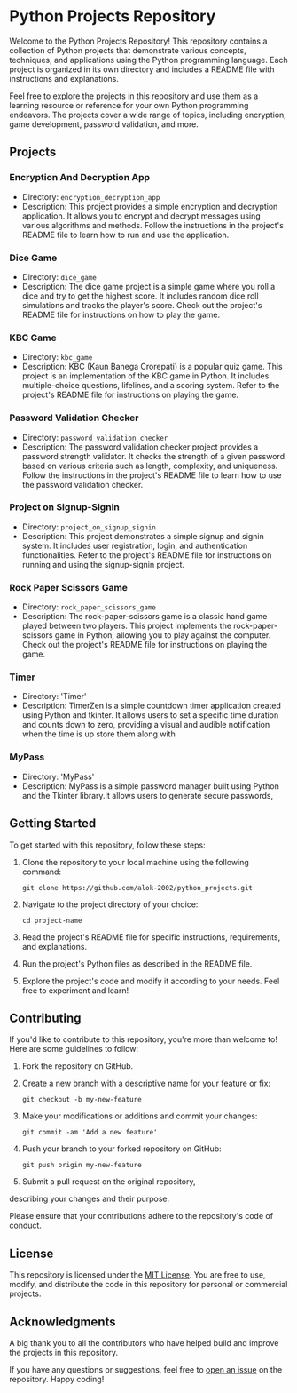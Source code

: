 # Python Projects Repository

Welcome to the Python Projects Repository! This repository contains a collection of Python projects that demonstrate various concepts, techniques, and applications using the Python programming language. Each project is organized in its own directory and includes a README file with instructions and explanations.

Feel free to explore the projects in this repository and use them as a learning resource or reference for your own Python programming endeavors. The projects cover a wide range of topics, including encryption, game development, password validation, and more.

## Projects

### Encryption And Decryption App

- Directory: `encryption_decryption_app`
- Description: This project provides a simple encryption and decryption application. It allows you to encrypt and decrypt messages using various algorithms and methods. Follow the instructions in the project's README file to learn how to run and use the application.

### Dice Game

- Directory: `dice_game`
- Description: The dice game project is a simple game where you roll a dice and try to get the highest score. It includes random dice roll simulations and tracks the player's score. Check out the project's README file for instructions on how to play the game.

### KBC Game

- Directory: `kbc_game`
- Description: KBC (Kaun Banega Crorepati) is a popular quiz game. This project is an implementation of the KBC game in Python. It includes multiple-choice questions, lifelines, and a scoring system. Refer to the project's README file for instructions on playing the game.

### Password Validation Checker

- Directory: `password_validation_checker`
- Description: The password validation checker project provides a password strength validator. It checks the strength of a given password based on various criteria such as length, complexity, and uniqueness. Follow the instructions in the project's README file to learn how to use the password validation checker.

### Project on Signup-Signin

- Directory: `project_on_signup_signin`
- Description: This project demonstrates a simple signup and signin system. It includes user registration, login, and authentication functionalities. Refer to the project's README file for instructions on running and using the signup-signin project.

### Rock Paper Scissors Game

- Directory: `rock_paper_scissors_game`
- Description: The rock-paper-scissors game is a classic hand game played between two players. This project implements the rock-paper-scissors game in Python, allowing you to play against the computer. Check out the project's README file for instructions on playing the game.


### Timer
- Directory: 'Timer'
- Description: TimerZen is a simple countdown timer application created using Python and tkinter. It allows users to set a specific time duration and counts down to zero, providing a visual and audible notification when the time is up store them along with

### MyPass
- Directory: 'MyPass'
- Description: MyPass is a simple password manager built using Python and the Tkinter library.It allows users to generate secure passwords,
## Getting Started

To get started with this repository, follow these steps:

1. Clone the repository to your local machine using the following command:

   ```shell
   git clone https://github.com/alok-2002/python_projects.git
   ```

2. Navigate to the project directory of your choice:

   ```shell
   cd project-name
   ```

3. Read the project's README file for specific instructions, requirements, and explanations.

4. Run the project's Python files as described in the README file.

5. Explore the project's code and modify it according to your needs. Feel free to experiment and learn!

## Contributing

If you'd like to contribute to this repository, you're more than welcome to! Here are some guidelines to follow:

1. Fork the repository on GitHub.

2. Create a new branch with a descriptive name for your feature or fix:

   ```shell
   git checkout -b my-new-feature
   ```

3. Make your modifications or additions and commit your changes:

   ```shell
   git commit -am 'Add a new feature'
   ```

4. Push your branch to your forked repository on GitHub:

   ```shell
   git push origin my-new-feature
   ```

5. Submit a pull request on the original repository,

 describing your changes and their purpose.

Please ensure that your contributions adhere to the repository's code of conduct.

## License

This repository is licensed under the [MIT License](LICENSE). You are free to use, modify, and distribute the code in this repository for personal or commercial projects.

## Acknowledgments

A big thank you to all the contributors who have helped build and improve the projects in this repository.

If you have any questions or suggestions, feel free to [open an issue](https://github.com/alok-2002/python_projects/issues) on the repository. Happy coding!

